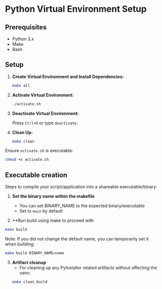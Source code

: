 # Python Virtual Environment Setup

## Prerequisites

- Python 3.x
- Make
- Bash

## Setup

1. **Create Virtual Environment and Install Dependencies:**

    ```sh
    make all
    ```

2. **Activate Virtual Environment:**

    ```sh
    ./activate.sh
    ```

3. **Deactivate Virtual Environment:**

    Press `Ctrl+D` or type `deactivate`.

4. **Clean Up:**

    ```sh
    make clean
    ```

Ensure `activate.sh` is executable:

```sh
chmod +x activate.sh
```

## Executable creation

Steps to compile your script/application into a shareable executable/binary:

1. **Set the binary name within the makefile**
    - You can set BINARY_NAME to the expected binary/executable
    - Set to `main` by default

2. **Run build using make to proceed with

```sh
make build
```

Note: If you did not change the default name, you can temporarily set it when building:


```sh
make build BINARY_NAME=name

```

3. **Artifact cleanup**
    - For cleaning up any PyInstaller related artifacts without affecting the venv:
    ```sh
    make clean_build
    ```
